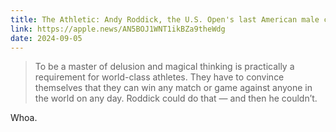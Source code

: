 ```yaml
---
title: The Athletic: Andy Roddick, the U.S. Open's last American male champion, sees himself a tennis schlub
link: https://apple.news/AN5BOJ1WNT1ikBZa9theWdg
date: 2024-09-05
---
```


>  To be a master of delusion and magical thinking is practically a requirement for world-class athletes. They have to convince themselves that they can win any match or game against anyone in the world on any day. Roddick could do that — and then he couldn’t.

Whoa.